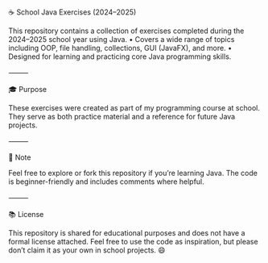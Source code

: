 ☕ School Java Exercises (2024–2025)

This repository contains a collection of exercises completed during the 2024–2025 school year using Java.
	•	Covers a wide range of topics including OOP, file handling, collections, GUI (JavaFX), and more.
	•	Designed for learning and practicing core Java programming skills.

⸻

🎓 Purpose

These exercises were created as part of my programming course at school.
They serve as both practice material and a reference for future Java projects.

⸻

📌 Note

Feel free to explore or fork this repository if you’re learning Java.
The code is beginner-friendly and includes comments where helpful.

⸻

📚 License

This repository is shared for educational purposes and does not have a formal license attached.
Feel free to use the code as inspiration, but please don’t claim it as your own in school projects. 😄
